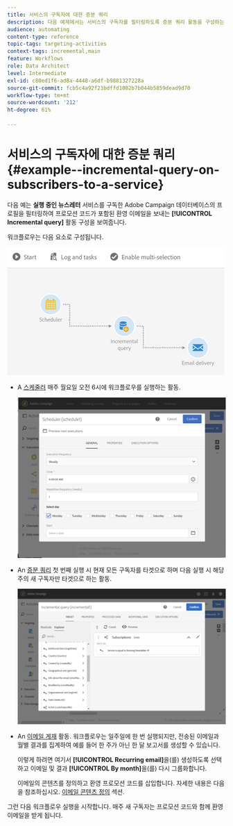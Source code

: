 ```yaml
---
title: 서비스의 구독자에 대한 증분 쿼리
description: 다음 예제에서는 서비스의 구독자를 필터링하도록 증분 쿼리 활동을 구성하는 방법을 보여줍니다.
audience: automating
content-type: reference
topic-tags: targeting-activities
context-tags: incremental,main
feature: Workflows
role: Data Architect
level: Intermediate
exl-id: c80ed1f6-ad8a-4448-a6df-b9881327228a
source-git-commit: fcb5c4a92f23bdffd1082b7b044b5859dead9d70
workflow-type: tm+mt
source-wordcount: '212'
ht-degree: 61%

---
```


# 서비스의 구독자에 대한 증분 쿼리 {#example--incremental-query-on-subscribers-to-a-service}

다음 예는 **실행 중인 뉴스레터** 서비스를 구독한 Adobe Campaign 데이터베이스의 프로필을 필터링하여 프로모션 코드가 포함된 환영 이메일을 보내는 **[!UICONTROL Incremental query]** 활동 구성을 보여줍니다.

워크플로우는 다음 요소로 구성됩니다.

![](assets/incremental_query_example1.png)

* A [스케줄러](../../automating/using/scheduler.md) 매주 월요일 오전 6시에 워크플로우를 실행하는 활동.

  ![](assets/incremental_query_example2.png)

* An [증분 쿼리](../../automating/using/incremental-query.md) 첫 번째 실행 시 현재 모든 구독자를 타겟으로 하며 다음 실행 시 해당 주의 새 구독자만 타겟으로 하는 활동.

  ![](assets/incremental_query_example3.png)

* An [이메일 게재](../../automating/using/email-delivery.md) 활동. 워크플로우는 일주일에 한 번 실행되지만, 전송된 이메일과 월별 결과를 집계하여 예를 들어 한 주가 아닌 한 달 보고서를 생성할 수 있습니다.

  이렇게 하려면 여기서 **[!UICONTROL Recurring email]**&#x200B;을(를) 생성하도록 선택하고 이메일 및 결과 **[!UICONTROL By month]**&#x200B;을(를) 다시 그룹화합니다.

  이메일의 콘텐츠를 정의하고 환영 프로모션 코드를 삽입합니다. 자세한 내용은 다음을 참조하십시오. [이메일 콘텐츠 정의](../../designing/using/personalization.md) 섹션.

그런 다음 워크플로우 실행을 시작합니다. 매주 새 구독자는 프로모션 코드와 함께 환영 이메일을 받게 됩니다.

